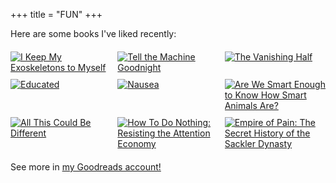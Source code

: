 +++
title = "FUN"
+++

Here are some books I've liked recently:

<div class="gr_grid_container" style="display: grid; grid-template-columns: repeat(3, 1fr); gap: 10px; max-width: 800px; margin: 20px auto;">
        <div class="gr_grid_book_container">
            <a title="I Keep My Exoskeletons to Myself" rel="nofollow"
                href="https://www.goodreads.com/review/show/5935770641">
                <img alt="I Keep My Exoskeletons to Myself" border="0"
                    src="https://i.gr-assets.com/images/S/compressed.photo.goodreads.com/books/1648063139l/60679392._SX98_.jpg">
            </a>
        </div>
        <div class="gr_grid_book_container">
            <a title="Tell the Machine Goodnight" rel="nofollow"
                href="https://www.goodreads.com/review/show/5917287255">
                <img alt="Tell the Machine Goodnight" border="0"
                    src="https://i.gr-assets.com/images/S/compressed.photo.goodreads.com/books/1511899669l/36435424._SX98_.jpg">
            </a>
        </div>
        <div class="gr_grid_book_container">
            <a title="The Vanishing Half" rel="nofollow"
                href="https://www.goodreads.com/review/show/5882757978">
                <img alt="The Vanishing Half" border="0"
                    src="https://i.gr-assets.com/images/S/compressed.photo.goodreads.com/books/1577090827l/51791252._SX98_SY160_.jpg">
            </a>
        </div>
        <div class="gr_grid_book_container">
            <a title="Educated" rel="nofollow"
                href="https://www.goodreads.com/review/show/5874522615">
                <img alt="Educated" border="0"
                    src="https://i.gr-assets.com/images/S/compressed.photo.goodreads.com/books/1506026635l/35133922._SX98_.jpg">
            </a>
        </div>
        <div class="gr_grid_book_container">
            <a title="Nausea" rel="nofollow"
                href="https://www.goodreads.com/review/show/5864196443">
                <img alt="Nausea" border="0"
                    src="https://i.gr-assets.com/images/S/compressed.photo.goodreads.com/books/1377674928l/298275._SX98_.jpg">
            </a>
        </div>
        <div class="gr_grid_book_container">
            <a title="Are We Smart Enough to Know How Smart Animals Are?" rel="nofollow"
                href="https://www.goodreads.com/review/show/5846010759">
                <img alt="Are We Smart Enough to Know How Smart Animals Are?" border="0"
                    src="https://i.gr-assets.com/images/S/compressed.photo.goodreads.com/books/1490975607l/30231743._SX98_.jpg">
            </a>
        </div>
        <div class="gr_grid_book_container">
            <a title="All This Could Be Different" rel="nofollow"
                href="https://www.goodreads.com/review/show/5781957955">
                <img alt="All This Could Be Different" border="0"
                    src="https://i.gr-assets.com/images/S/compressed.photo.goodreads.com/books/1647803672l/59576064._SX98_.jpg">
            </a>
        </div>
        <div class="gr_grid_book_container">
            <a title="How To Do Nothing: Resisting the Attention Economy" rel="nofollow"
                href="https://www.goodreads.com/review/show/5736206890">
                <img alt="How To Do Nothing: Resisting the Attention Economy" border="0"
                    src="https://i.gr-assets.com/images/S/compressed.photo.goodreads.com/books/1565153396l/52543029._SX98_SY160_.jpg">
            </a>
        </div>
        <div class="gr_grid_book_container">
            <a title="Empire of Pain: The Secret History of the Sackler Dynasty" rel="nofollow"
                href="https://www.goodreads.com/review/show/5728623283">
                <img alt="Empire of Pain: The Secret History of the Sackler Dynasty" border="0"
                    src="https://i.gr-assets.com/images/S/compressed.photo.goodreads.com/books/1617849665l/57663428._SX98_.jpg">
            </a>
        </div>
    </div>

See more in [my Goodreads account!](https://www.goodreads.com/user/show/62873801-nora-bradford)